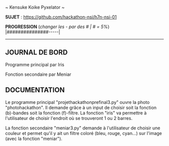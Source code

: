 ~ Kensuke Koike Pyxelator ~

**SUJET** : https://github.com/hackathon-nsi/h7n-nsi-01

**PROGRESSION** (*changer les - par des # | # = 5%*)<br />
|###############-----|

<hr />
<!-- ne pas effacer les lignes ci-dessus et mettre à jour la progression régulièrement -->

## JOURNAL DE BORD

Programme principal par Iris

Fonction secondaire par Meniar

## DOCUMENTATION
Le programme principal "projethackathonprefinal3.py" ouvre la photo "photohackathon". Il demande grâce à un input de choisir soit la fonction (b)-bandes soit la fonction (f)-filtre. La fonction "iris" va permettre à l'utilisateur de choisir l'endroit où se trouveront 1 ou 2 barres. 

La fonction secondaire "meniar3.py" demande à l'utilisateur de choisir une couleur et permet qu'il y ait un filtre coloré (bleu, rouge, cyan...) sur l'image (avec la fonction "meniar"). 
